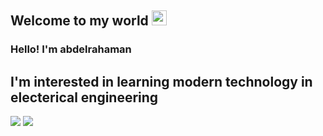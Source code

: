 
    
## Welcome to my world <img src="https://github.com/TheDudeThatCode/TheDudeThatCode/blob/master/Assets/Earth.gif" width="24px">

### Hello! I'm  abdelrahaman
##  I'm interested in learning  modern technology in electerical engineering
[![](https://img.shields.io/badge/Telegram-%40abdelrahman-blue)](https://t.me/abdelrahman_ali33)
[![](https://img.shields.io/badge/Gmail-01ABDELRAHMAN%40gmail.com-red)](https://mail.google.com/mail/u/0/#inbox)




 


  
